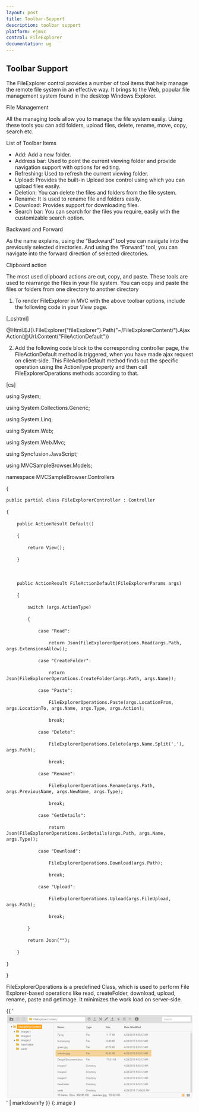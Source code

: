 ```yaml
---
layout: post
title: Toolbar-Support
description: toolbar support
platform: ejmvc
control: FileExplorer
documentation: ug
---
```


## Toolbar Support

The FileExplorer control provides a number of tool items that help manage the remote file system in an effective way. It brings to the Web, popular file management system found in the desktop Windows Explorer.

File Management

All the managing tools allow you to manage the file system easily. Using these tools you can add folders, upload files, delete, rename, move, copy, search etc.

List of Toolbar Items

* Add: Add a new folder.
* Address bar: Used to point the current viewing folder and provide navigation support with options for editing.
* Refreshing: Used to refresh the current viewing folder. 
* Upload: Provides the built-in Upload box control using which you can upload files easily.
* Deletion: You can delete the files and folders from the file system.
* Rename: It is used to rename file and folders easily.
* Download: Provides support for downloading files.
* Search bar: You can search for the files you require, easily with the customizable search option.

Backward and Forward

As the name explains, using the “Backward” tool you can navigate into the previously selected directories. And using the “Forward” tool, you can navigate into the forward direction of selected directories.

Clipboard action

The most used clipboard actions are cut, copy, and paste. These tools are used to rearrange the files in your file system. You can copy and paste the files or folders from one directory to another directory

1. To render FileExplorer in MVC with the above toolbar options, include the following code in your View page.



[_cshtml]

@Html.EJ().FileExplorer("fileExplorer").Path("~/FileExplorerContent/").AjaxAction(@Url.Content("FileActionDefault"))



2. Add the following code block to the corresponding controller page, the FileActionDefault method is triggered, when you have made ajax request on client-side. This FileActionDefault method finds out the specific operation using the ActionType property and then call FileExplorerOperations methods according to that.







[cs]

using System;

using System.Collections.Generic;

using System.Linq;

using System.Web;

using System.Web.Mvc;

using Syncfusion.JavaScript;

using MVCSampleBrowser.Models;



namespace MVCSampleBrowser.Controllers

{

    public partial class FileExplorerController : Controller

    {                

        public ActionResult Default()

        {

            return View();

        }



        public ActionResult FileActionDefault(FileExplorerParams args)

        {

            switch (args.ActionType)

            {

                case "Read":

                    return Json(FileExplorerOperations.Read(args.Path,                        args.ExtensionsAllow));

                case "CreateFolder":

                    return Json(FileExplorerOperations.CreateFolder(args.Path, args.Name));

                case "Paste":

                    FileExplorerOperations.Paste(args.LocationFrom, args.LocationTo, args.Name, args.Type, args.Action);

                    break;

                case "Delete":

                    FileExplorerOperations.Delete(args.Name.Split(','), args.Path);

                    break;

                case "Rename":

                    FileExplorerOperations.Rename(args.Path, args.PreviousName, args.NewName, args.Type);

                    break;

                case "GetDetails":

                    return Json(FileExplorerOperations.GetDetails(args.Path, args.Name, args.Type));

                case "Download":

                    FileExplorerOperations.Download(args.Path);

                    break;                

                case "Upload":

                    FileExplorerOperations.Upload(args.FileUpload, args.Path);

                    break;

            }

            return Json("");

        }

    }

}





FileExplorerOperations is a predefined Class, which is used to perform File Explorer-based operations like read, createFolder, download, upload, rename, paste and getImage. It minimizes the work load on server-side.



{{ '![](Toolbar-Support_images/Toolbar-Support_img1.png)' | markdownify }}
{:.image }


